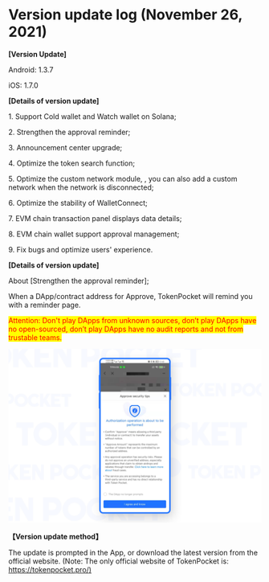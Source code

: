 # Version update log (November 26, 2021)

**\[Version Update]**

Android: 1.3.7

iOS: 1.7.0

&#x20;

**\[Details of version update]**

1\. Support Cold wallet and Watch wallet on Solana;

2\. Strengthen the approval reminder;

3\. Announcement center upgrade;

4\. Optimize the token search function;

5\. Optimize the custom network module, , you can also add a custom network when the network is disconnected;

6\. Optimize the stability of WalletConnect;

7\. EVM chain transaction panel displays data details;

8\. EVM chain wallet support approval management;

9\. Fix bugs and optimize users' experience.



**\[Details of version update]**

About \[Strengthen the approval reminder];

When a DApp/contract address  for Approve, TokenPocket will remind you with a reminder page.

<mark style="color:red;">Attention: Don't play DApps from unknown sources, don’t play DApps have no open-sourced, don’t play DApps have no audit reports and not from trustable teams.</mark>

![](<../../.gitbook/assets/image (41) (1) (1) (1).png>)



**【Version update method】**‌

The update is prompted in the App, or download the latest version from the official website. (Note: The only official website of TokenPocket is: [https://tokenpocket.pro/)](https://tokenpocket.pro/\))
